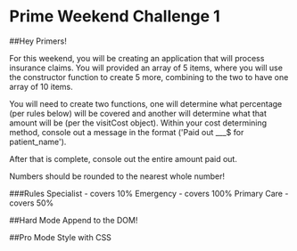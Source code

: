# Prime Weekend Challenge 1

##Hey Primers!

For this weekend, you will be creating an application that will process insurance claims. You will provided an array of 5 items, where you will use the constructor function to create 5 more, combining to the two to have one array of 10 items.  

You will need to create two functions, one will determine what percentage (per rules below) will be covered and another will determine what that amount will be (per the visitCost object). Within your cost determining method, console out a message in the format ('Paid out ___$ for patient_name'). 

After that is complete, console out the entire amount paid out.

Numbers should be rounded to the nearest whole number!

###Rules
Specialist - covers 10%
Emergency - covers 100%
Primary Care - covers 50%	

##Hard Mode
Append to the DOM!

##Pro Mode
Style with CSS